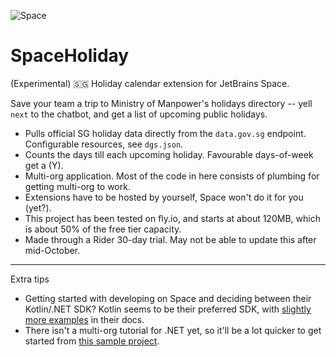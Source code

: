 ![Space](https://user-images.githubusercontent.com/1116555/189133769-0a2272df-0f94-4279-bef5-ab7e654ca54e.png)


# SpaceHoliday
(Experimental) 🇸🇬 Holiday calendar extension for JetBrains Space. 

Save your team a trip to Ministry of Manpower's holidays directory -- yell `next` to the chatbot, and get a list of upcoming public holidays.

- Pulls official SG holiday data directly from the `data.gov.sg` endpoint. Configurable resources, see `dgs.json`.
- Counts the days till each upcoming holiday. Favourable days-of-week get a (Y).
- Multi-org application. Most of the code in here consists of plumbing for getting multi-org to work.
- Extensions have to be hosted by yourself, Space won't do it for you (yet?).
- This project has been tested on fly.io, and starts at about 120MB, which is about 50% of the free tier capacity.
- Made through a Rider 30-day trial. May not be able to update this after mid-October.

---

Extra tips

- Getting started with developing on Space and deciding between their Kotlin/.NET SDK? Kotlin seems to be their preferred SDK, with [slightly](https://github.com/JetBrains/space-app-tutorials) [more examples](https://www.jetbrains.com/help/space/tutorials.html) in their docs.
- There isn't a multi-org tutorial for .NET yet, so it'll be a lot quicker to get started from [this sample project](https://github.com/JetBrains/space-app-tutorials/tree/main/dotnet/space-translate/SpaceTranslate).
